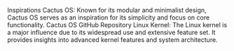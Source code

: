Inspirations
Cactus OS: Known for its modular and minimalist design, Cactus OS serves as an inspiration for its simplicity and focus on core functionality. Cactus OS GitHub Repository
Linux Kernel: The Linux kernel is a major influence due to its widespread use and extensive feature set. It provides insights into advanced kernel features and system architecture.